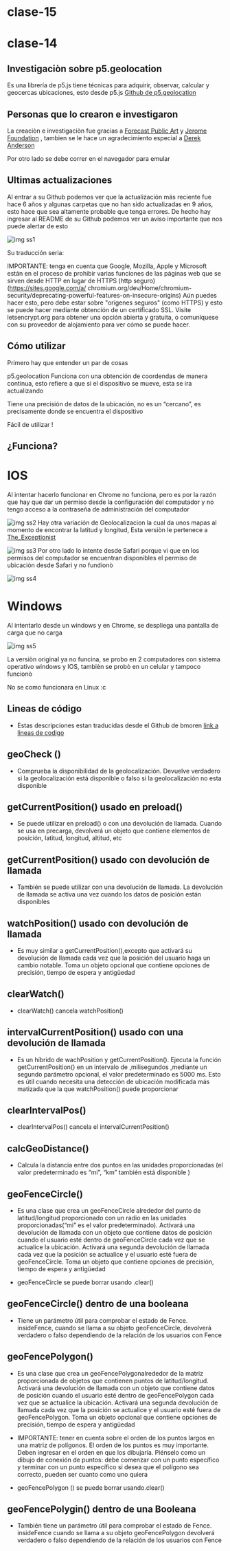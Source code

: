 # clase-15
# clase-14

## Investigaciòn sobre p5.geolocation

Es una librería de p5.js tiene técnicas para adquirir, observar, calcular y geocercas ubicaciones, esto desde p5.js
  [Github de p5.geolocation](https://github.com/bmoren/p5.geolocation/tree/master )


## Personas que lo crearon e investigaron

La creaciòn e investigaciòn fue gracias a [Forecast Public Art](https://forecastpublicart.org ) y [Jerome Foundation](https://www.jeromefdn.org) , tambien se le hace un agradecimiento especial a  [Derek Anderson](https://mediaupstream.com/)

Por otro lado se debe correr en el navegador para emular 

## Ultimas actualizaciones 

Al entrar a su Github podemos ver que la actualización más reciente fue hace 6 años y algunas carpetas que no han sido actualizadas en 9 años, esto hace que sea altamente probable que tenga errores. De hecho hay ingresar al README de su Github podemos ver un aviso importante que nos puede alertar de esto 


![img ss1](./ss1.png)



Su traducción seria: 

IMPORTANTE: tenga en cuenta que Google, Mozilla, Apple y Microsoft están en el proceso de prohibir varias funciones de las páginas web que se sirven desde HTTP en lugar de HTTPS (http seguro)(https://sites.google.com/a/ chromium.org/dev/Home/chromium-security/deprecating-powerful-features-on-insecure-origins) Aún puedes hacer esto, pero debe estar sobre "orígenes seguros" (como HTTPS) y esto se puede hacer mediante obtención de un certificado SSL. Visite letsencrypt.org para obtener una opción abierta y gratuita, o comuníquese con su proveedor de alojamiento para ver cómo se puede hacer.

## Cómo utilizar 

Primero hay que entender un par de cosas 

p5.geolocation Funciona con una obtención de coordendas de manera continua, esto refiere a que si el dispositivo se mueve, esta se ira actualizando 

Tiene una precisión de datos de la ubicación, no es un “cercano”, es precisamente donde se encuentra el dispositivo 

Fácil de utilizar !


## ¿Funciona?

# IOS

Al intentar hacerlo funcionar en Chrome no funciona, pero es por la razón que hay que dar un permiso desde la configuración del computador y no tengo acceso a la contraseña de administración del computador 

![img ss2](./ss2.png)
Hay otra variación de Geolocalizacion la cual da unos mapas al momento de encontrar la latitud y longitud, Esta versiòn le pertenece a [The_Exceptionist](https://editor.p5js.org/The_Exceptionist/sketches/lNyGx7N6E) 

![img ss3](./ss3.png)
Por otro lado lo intente desde Safari porque vi que en los permisos del computador se encuentran disponibles el permiso de ubicación desde Safari y no fundionò

![img ss4](./ss4.png)

# Windows 

Al intentarlo desde un windows y en Chrome, se despliega una pantalla de carga que no carga 

![img ss5](./ss5.png)

La versiòn original ya no funcina, se probo en 2 computadores con sistema operativo windows y IOS, tambièn se probò en un celular y tampoco funcionò 

No se como funcionara en Linux :c

## Lineas de código 

* Estas descripciones estan traducidas desde el Github de bmoren
  [link a lineas de codigo](https://github.com/bmoren/p5.geolocation?tab=readme-ov-file#geocheck )


## geoCheck ()

* Comprueba la disponibilidad de la geolocalización. Devuelve verdadero si la geolocalización está disponible o falso si la geolocalización no esta disponible 
	
## getCurrentPosition() usado en  preload()
	
* Se puede utilizar en preload() o con una devolución de llamada. Cuando se usa en precarga, devolverá un objeto que contiene elementos de posición, latitud, longitud, altitud, etc 

## getCurrentPosition() usado con devolución de llamada 

* También se puede utilizar con una devolución de llamada. La devolución de llamada se activa una vez cuando los datos de posición están disponibles

## watchPosition() usado con devolución de llamada 

* Es muy similar a getCurrentPosition(),excepto que activará su devolución de llamada cada vez que la posición del usuario haga un cambio notable. Toma un objeto opcional que contiene opciones de precisión, tiempo de espera y antigüedad

## clearWatch()

* clearWatch() cancela watchPosition()

## intervalCurrentPosition() usado con una devolución de llamada 

* Es un híbrido de wachPosition y getCurrentPosition(). Ejecuta la función getCurrentPosition() en un intervalo de ,milisegundos ,mediante un segundo parámetro opcional, el valor predeterminado es 5000 ms. Esto es útil cuando necesita una detección de ubicación modificada más matizada que la que watchPosition() puede proporcionar

## clearIntervalPos()

* clearIntervalPos() cancela el intervalCurrentPosition()

## calcGeoDistance()

* Calcula la distancia entre dos puntos en las unidades proporcionadas (el valor predeterminado es “mi”, “km” también está disponible )

## geoFenceCircle()

* Es una clase que crea un geoFenceCircle alrededor del punto de latitud/longitud proporcionado con un radio en las unidades proporcionadas(“mi” es el valor predeterminado). Activará una devolución de llamada con un objeto que contiene datos de posición cuando el usuario esté dentro de geoFenceCircle cada vez que se actualice la ubicación. Activará una segunda devolución de llamada cada vez que la posición se actualice y el usuario esté fuera de geoFenceCircle. Toma un objeto que contiene opciones de precisión, tiempo de espera y antigüedad 

* geoFenceCircle se puede borrar usando .clear()


## geoFenceCircle() dentro de una booleana 

* Tiene un parámetro útil para comprobar el estado de Fence. insideFence, cuando se llama a su objeto geoFenceCircle, devolverá verdadero o falso dependiendo de la relación de los usuarios con Fence 

## geoFencePolygon()

* Es una clase que crea un geoFencePolygonalrededor de la matriz proporcionada de objetos que contienen puntos de latitud/longitud. Activará una devolución de llamada con un objeto que contiene datos de posición cuando el usuario esté dentro de geoFencePolygon cada vez que se actualice la ubicación. Activará una segunda devolución de llamada cada vez que la posición se actualice y el usuario esté fuera de geoFencePolygon. Toma un objeto opcional que contiene opciones de precisión, tiempo de espera y antigüedad 


* IMPORTANTE: tener en cuenta sobre el orden de los puntos largos en una matriz de polígonos. El orden de los puntos es muy importante. Deben ingresar en el orden en que los dibujaría. Piénselo como un dibujo de conexión de puntos: debe comenzar con un punto específico y terminar con un punto específico si desea que el polígono sea correcto, pueden ser cuanto como uno quiera 

* geoFencePolygon () se puede borrar usando.clear()


## geoFencePolygin() dentro de una Booleana 

* También tiene un parámetro útil para comprobar el estado de Fence. insideFence cuando se llama a su objeto geoFencePolygon devolverá verdadero o falso dependiendo de la relación  de los usuarios con Fence 
